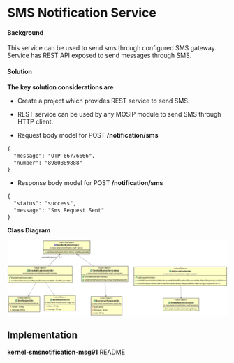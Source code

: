 # SMS Notification Service

#### Background

This service can be used to send sms through configured SMS gateway. Service has REST API exposed to send messages through SMS. 


#### Solution


**The key solution considerations are**


- Create a project which provides REST service to send SMS.


- REST service can be used by any MOSIP module to send SMS through HTTP client.


- Request body model for POST **/notification/sms**

```
{
  "message": "OTP-66776666",
  "number": "8980889888"
}
```


- Response body model for POST **/notification/sms**

```
{
  "status": "success",
  "message": "Sms Request Sent"
}
```


**Class Diagram**



![Class Diagram](_images/kernel-smsnotification-cd.png)



## Implementation


**kernel-smsnotification-msg91** [README](../../kernel/kernel-smsnotification-msg91/README.md)
